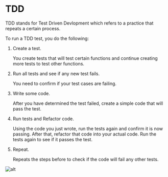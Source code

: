 # TDD

TDD stands for Test Driven Devlopment which refers to a practice that repeats a certain process. 

To run a TDD test, you do the following:

1. Create a test.

    You create tests that will test certain functions and continue creating more tests to test other functions.

2. Run all tests and see if any new test fails.

    You need to confirm if your test cases are failing.
3. Write some code.

    After you have determined the test failed, create a simple code that will pass the test.
4. Run tests and Refactor code.

    Using the code you just wrote, run the tests again and confirm it is now passing. After that,
    refactor that code into your actual code. Run the tests again to see if it passes the test.
5. Repeat.

    Repeats the steps before to check if the code will fail any other tests.


![alt](http://www.agiledata.org/images/tddSteps.jpg)
